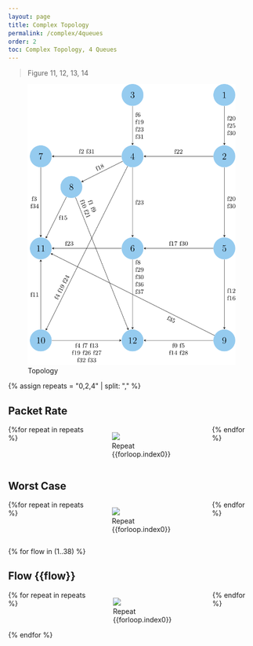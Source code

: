 ```yaml
---
layout: page
title: Complex Topology
permalink: /complex/4queues
order: 2
toc: Complex Topology, 4 Queues
---
```


> Figure 11, 12, 13, 14

<figure>
<img src="../assets/svg/topo/topo.svg">
<figcaption>Topology</figcaption>
</figure>

{% assign repeats = "0,2,4" | split: "," %}

<h2>Packet Rate</h2>
<div style="display: flex;">
{%for repeat in repeats %}
<figure>
<img src="../assets/svg/topo/4q/packetrate-latencies-pre-repeat{{repeat}}.pcap.zst.trim_ms0.packetratepre.csv.svg">
<figcaption style="display: flex; justify-content: center;">Repeat {{forloop.index0}}</figcaption>
</figure>
{% endfor %}
</div>

<h2>Worst Case</h2>
<div style="display: flex;">
{%for repeat in repeats %}
<figure>
<img src="../assets/svg/topo/4q/worstof-timeseries-latencies-pre-repeat{{repeat}}.pcap.zst.trim_ms0.num_worst5000.worst.csv.svg">
<figcaption style="display: flex; justify-content: center;">Repeat {{forloop.index0}}</figcaption>
</figure>
{% endfor %}
</div>

{% for flow in (1..38) %}

<h2>Flow {{flow}}</h2>

<div style="display: flex;">
{% for repeat in repeats %}

<figure>
<img src="../assets/svg/topo/4q/hdr-repeat{{repeat}}flow-{{flow}}.svg">
<figcaption style="display: flex; justify-content: center;">Repeat {{forloop.index0}}</figcaption>
</figure>
{% endfor %}

</div>
{% endfor %}

